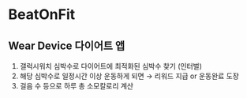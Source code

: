 # BeatOnFit
## Wear Device 다이어트 앱

1. 갤럭시워치 심박수로 다이어트에 최적화된 심박수 찾기 (인터벌)
2. 해당 심박수로 일정시간 이상 운동하게 되면 → 리워드 지급 or 운동완료 도장
3. 걸음 수 등으로 하루 총 소모칼로리 계산


